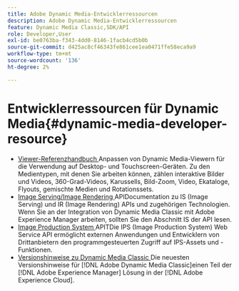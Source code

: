 ```yaml
---
title: Adobe Dynamic Media-Entwicklerressourcen
description: Adobe Dynamic Media-Entwicklerressourcen
feature: Dynamic Media Classic,SDK/API
role: Developer,User
exl-id: be0763ba-f343-4dd0-8146-1facb4cd5b0b
source-git-commit: d425ac8cf46343fe861cee1ea0471ffe58eca9a9
workflow-type: tm+mt
source-wordcount: '136'
ht-degree: 2%

---
```


# Entwicklerressourcen für Dynamic Media{#dynamic-media-developer-resource}

* [Viewer-Referenzhandbuch ](/help/aem-viewers-ref/homeviewers.md)<!-- (https://experienceleague.adobe.com/docs/dynamic-media-developer-resources/library/homeviewers.html) -->
Anpassen von Dynamic Media-Viewern für die Verwendung auf Desktop- und Touchscreen-Geräten. Zu den Medientypen, mit denen Sie arbeiten können, zählen interaktive Bilder und Videos, 360-Grad-Videos, Karussells, Bild-Zoom, Video, Ekataloge, Flyouts, gemischte Medien und Rotationssets.
* [Image Serving/Image Rendering ](/help/aem-is-ir-api/homeisir.md)<!-- (https://experienceleague.adobe.com/docs/dynamic-media-developer-resources/image-serving-api/homeisir.html) -->
APIDocumentation zu IS (Image Serving) und IR (Image Rendering) APIs und zugehörigen Technologien. Wenn Sie an der Integration von Dynamic Media Classic mit Adobe Experience Manager arbeiten, sollten Sie den Abschnitt IS der API lesen.
* [Image Production System ](/help/aem-ips-api/c-overview.md)
APITDie IPS (Image Production System) Web Service API ermöglicht externen Anwendungen und Entwicklern von Drittanbietern den programmgesteuerten Zugriff auf IPS-Assets und -Funktionen.
* [Versionshinweise zu Dynamic Media Classic ](/help/s7-release-notes/s7rn2017.md)
Die neuesten Versionshinweise für  [!DNL Adobe Dynamic Media Classic]einen Teil der  [!DNL Adobe Experience Manager] Lösung in der  [!DNL Adobe Experience Cloud].
